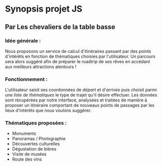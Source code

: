 # Synopsis projet JS
## **Par Les chevaliers de la table basse**
### Idée générale :
Nous proposons un service de calcul d'itinéraires passant par des points d'intérêts en fonction de thématiques choisies par l'utilisateur. Un parcours sera alors suggéré afin de préparer le roadtrip de ses rêves en accédant aux meilleurs attractions alentours !
### Fonctionnement :
L'utilisateur saisit ses coordonnées de *départ* et d'*arrivée* puis choisit parmi une *liste de thématiques* le type de trajet qu'il désire effectuer. Les données sont récupérées par notre interface, analysées et traitées de manière à proposer un itinéraire comportant de nouveaux points de passages par les lieux d'intérêts que nous voulons suggérer.
### Thématiques proposées :
* Monuments
* Panoramas / Photographie
* Découvertes culturelles
* Dégustation de bières
* Visite de musées
* Route des vins
